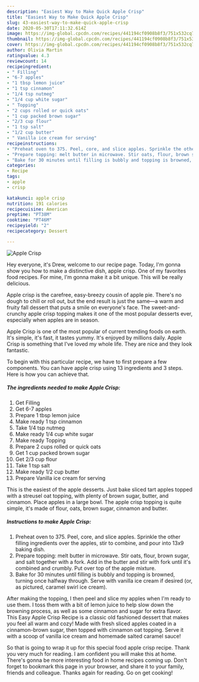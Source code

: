 ```yaml
---
description: "Easiest Way to Make Quick Apple Crisp"
title: "Easiest Way to Make Quick Apple Crisp"
slug: 43-easiest-way-to-make-quick-apple-crisp
date: 2020-05-30T17:11:32.614Z
image: https://img-global.cpcdn.com/recipes/441194cf0908b8f3/751x532cq70/apple-crisp-recipe-main-photo.jpg
thumbnail: https://img-global.cpcdn.com/recipes/441194cf0908b8f3/751x532cq70/apple-crisp-recipe-main-photo.jpg
cover: https://img-global.cpcdn.com/recipes/441194cf0908b8f3/751x532cq70/apple-crisp-recipe-main-photo.jpg
author: Olivia Martin
ratingvalue: 4.3
reviewcount: 14
recipeingredient:
- " Filling"
- "6-7 apples"
- "1 tbsp lemon juice"
- "1 tsp cinnamon"
- "1/4 tsp nutmeg"
- "1/4 cup white sugar"
- " Topping"
- "2 cups rolled or quick oats"
- "1 cup packed brown sugar"
- "2/3 cup flour"
- "1 tsp salt"
- "1/2 cup butter"
- " Vanilla ice cream for serving"
recipeinstructions:
- "Preheat oven to 375. Peel, core, and slice apples. Sprinkle the other filling ingredients over the apples, stir to combine, and pour into 13x9 baking dish."
- "Prepare topping: melt butter in microwave. Stir oats, flour, brown sugar, and salt together with a fork. Add in the butter and stir with fork until it&#39;s combined and crumbly. Put over top of the apple mixture."
- "Bake for 30 minutes until filling is bubbly and topping is browned, turning once halfway through. Serve with vanilla ice cream if desired (or, as pictured, caramel swirl ice cream)."
categories:
- Recipe
tags:
- apple
- crisp

katakunci: apple crisp 
nutrition: 191 calories
recipecuisine: American
preptime: "PT38M"
cooktime: "PT46M"
recipeyield: "2"
recipecategory: Dessert

---
```



![Apple Crisp](https://img-global.cpcdn.com/recipes/441194cf0908b8f3/751x532cq70/apple-crisp-recipe-main-photo.jpg)

Hey everyone, it's Drew, welcome to our recipe page. Today, I'm gonna show you how to make a distinctive dish, apple crisp. One of my favorites food recipes. For mine, I'm gonna make it a bit unique. This will be really delicious.

Apple crisp is the carefree, easy-breezy cousin of apple pie. There&#39;s no dough to chill or roll out, but the end result is just the same—a warm and fruity fall dessert that puts a smile on everyone&#39;s face. The sweet-and-crunchy apple crisp topping makes it one of the most popular desserts ever, especially when apples are in season.

Apple Crisp is one of the most popular of current trending foods on earth. It's simple, it's fast, it tastes yummy. It's enjoyed by millions daily. Apple Crisp is something that I've loved my whole life. They are nice and they look fantastic.


To begin with this particular recipe, we have to first prepare a few components. You can have apple crisp using 13 ingredients and 3 steps. Here is how you can achieve that.

##### The ingredients needed to make Apple Crisp:

1. Get  Filling
1. Get 6-7 apples
1. Prepare 1 tbsp lemon juice
1. Make ready 1 tsp cinnamon
1. Take 1/4 tsp nutmeg
1. Make ready 1/4 cup white sugar
1. Make ready  Topping
1. Prepare 2 cups rolled or quick oats
1. Get 1 cup packed brown sugar
1. Get 2/3 cup flour
1. Take 1 tsp salt
1. Make ready 1/2 cup butter
1. Prepare  Vanilla ice cream for serving


This is the easiest of the apple desserts. Just bake sliced tart apples topped with a streusel oat topping, with plenty of brown sugar, butter, and cinnamon. Place apples in a large bowl. The apple crisp topping is quite simple, it&#39;s made of flour, oats, brown sugar, cinnamon and butter. 

##### Instructions to make Apple Crisp:

1. Preheat oven to 375. Peel, core, and slice apples. Sprinkle the other filling ingredients over the apples, stir to combine, and pour into 13x9 baking dish.
1. Prepare topping: melt butter in microwave. Stir oats, flour, brown sugar, and salt together with a fork. Add in the butter and stir with fork until it&#39;s combined and crumbly. Put over top of the apple mixture.
1. Bake for 30 minutes until filling is bubbly and topping is browned, turning once halfway through. Serve with vanilla ice cream if desired (or, as pictured, caramel swirl ice cream).


After making the topping, I then peel and slice my apples when I&#39;m ready to use them. I toss them with a bit of lemon juice to help slow down the browning process, as well as some cinnamon and sugar for extra flavor. This Easy Apple Crisp Recipe is a classic old fashioned dessert that makes you feel all warm and cozy! Made with fresh sliced apples coated in a cinnamon-brown sugar, then topped with cinnamon oat topping. Serve it with a scoop of vanilla ice cream and homemade salted caramel sauce! 

So that is going to wrap it up for this special food apple crisp recipe. Thank you very much for reading. I am confident you will make this at home. There's gonna be more interesting food in home recipes coming up. Don't forget to bookmark this page in your browser, and share it to your family, friends and colleague. Thanks again for reading. Go on get cooking!
